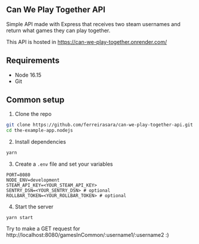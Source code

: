 ## Can We Play Together API

Simple API made with Express that receives two steam usernames and return what games they can play together.

This API is hosted in https://can-we-play-together.onrender.com/

## Requirements

* Node 16.15
* Git

## Common setup

1. Clone the repo
```bash
git clone https://github.com/ferreirasara/can-we-play-together-api.git
cd the-example-app.nodejs
```

2. Install dependencies

```bash
yarn
```

3. Create a `.env` file and set your variables

```
PORT=8080
NODE_ENV=development
STEAM_API_KEY=<YOUR_STEAM_API_KEY>
SENTRY_DSN=<YOUR_SENTRY_DSN> # optional
ROLLBAR_TOKEN=<YOUR_ROLLBAR_TOKEN> # optional
```

4. Start the server

```
yarn start
```

Try to make a GET request for http://localhost:8080/gamesInCommon/:username1/:username2 :)
